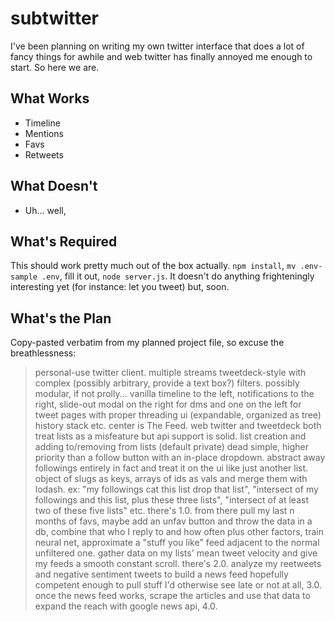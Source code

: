 subtwitter
===

I've been planning on writing my own twitter interface that does a lot of fancy things for awhile and web twitter has finally annoyed me enough to start. So here we are.

What Works
---

* Timeline
* Mentions
* Favs
* Retweets

What Doesn't
---

* Uh... well,

What's Required
---

This should work pretty much out of the box actually. `npm install`, `mv .env-sample .env`, fill it out, `node server.js`. It doesn't do anything frighteningly interesting yet (for instance: let you tweet) but, soon.

What's the Plan
---

Copy-pasted verbatim from my planned project file, so excuse the breathlessness:

> personal-use twitter client. multiple streams tweetdeck-style with complex (possibly arbitrary, provide a text box?) filters. possibly modular, if not prolly... vanilla timeline to the left, notifications to the right, slide-out modal on the right for dms and one on the left for tweet pages with proper threading ui (expandable, organized as tree) history stack etc. center is The Feed. web twitter and tweetdeck both treat lists as a misfeature but api support is solid. list creation and adding to/removing from lists (default private) dead simple, higher priority than a follow button with an in-place dropdown. abstract away followings entirely in fact and treat it on the ui like just another list. object of slugs as keys, arrays of ids as vals and merge them with lodash. ex: "my followings cat this list drop that list", "intersect of my followings and this list, plus these three lists", "intersect of at least two of these five lists" etc. there's 1.0. from there pull my last n months of favs, maybe add an unfav button and throw the data in a db, combine that who I reply to and how often plus other factors, train neural net, approximate a "stuff you like" feed adjacent to the normal unfiltered one. gather data on my lists' mean tweet velocity and give my feeds a smooth constant scroll. there's 2.0. analyze my reetweets and negative sentiment tweets to build a news feed hopefully competent enough to pull stuff I'd otherwise see late or not at all, 3.0. once the news feed works, scrape the articles and use that data to expand the reach with google news api, 4.0.
